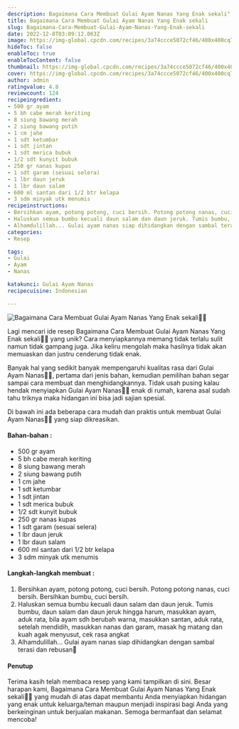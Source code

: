 ```yaml
---
description: Bagaimana Cara Membuat Gulai Ayam Nanas Yang Enak sekali"
title: Bagaimana Cara Membuat Gulai Ayam Nanas Yang Enak sekali
slug: Bagaimana-Cara-Membuat-Gulai-Ayam-Nanas-Yang-Enak-sekali
date: 2022-12-8T03:09:12.063Z
image: https://img-global.cpcdn.com/recipes/3a74ccce5072cf46/400x400cq70/photo.jpg
hideToc: false
enableToc: true
enableTocContent: false
thumbnail: https://img-global.cpcdn.com/recipes/3a74ccce5072cf46/400x400cq70/photo.jpg
cover: https://img-global.cpcdn.com/recipes/3a74ccce5072cf46/400x400cq70/photo.jpg
author: admin
ratingvalue: 4.8
reviewcount: 124
recipeingredient:
- 500 gr ayam
- 5 bh cabe merah keriting
- 8 siung bawang merah
- 2 siung bawang putih
- 1 cm jahe
- 1 sdt ketumbar
- 1 sdt jintan
- 1 sdt merica bubuk
- 1/2 sdt kunyit bubuk
- 250 gr nanas kupas
- 1 sdt garam (sesuai selera)
- 1 lbr daun jeruk
- 1 lbr daun salam
- 600 ml santan dari 1/2 btr kelapa
- 3 sdm minyak utk menumis
recipeinstructions:
- Bersihkan ayam, potong potong, cuci bersih. Potong potong nanas, cuci bersih. Bersihkan bumbu, cuci bersih.
- Haluskan semua bumbu kecuali daun salam dan daun jeruk. Tumis bumbu, daun salam dan daun jeruk hingga harum, masukkan ayam, aduk rata, bila ayam sdh berubah warna, masukkan santan, aduk rata, setelah mendidih, masukkan nanas dan garam, masak hg matang dan kuah agak menyusut, cek rasa angkat
- Alhamdulillah... Gulai ayam nanas siap dihidangkan dengan sambal terasi dan rebusan🙂
categories:
- Resep

tags:
- Gulai
- Ayam
- Nanas

katakunci: Gulai Ayam Nanas
recipecuisine: Indonesian

---
```


![Bagaimana Cara Membuat Gulai Ayam Nanas Yang Enak sekali👩‍🍳](https://img-global.cpcdn.com/recipes/3a74ccce5072cf46/400x400cq70/photo.jpg)

Lagi mencari ide resep Bagaimana Cara Membuat Gulai Ayam Nanas Yang Enak sekali👩‍🍳 yang unik? Cara menyiapkannya memang tidak terlalu sulit namun tidak gampang juga. Jika keliru mengolah maka hasilnya tidak akan memuaskan dan justru cenderung tidak enak.

Banyak hal yang sedikit banyak mempengaruhi kualitas rasa dari Gulai Ayam Nanas👩‍🍳, pertama dari jenis bahan, kemudian pemilihan bahan segar sampai cara membuat dan menghidangkannya. Tidak usah pusing kalau hendak menyiapkan Gulai Ayam Nanas👩‍🍳 enak di rumah, karena asal sudah tahu triknya maka hidangan ini bisa jadi sajian spesial.

Di bawah ini ada beberapa cara mudah dan praktis untuk membuat Gulai Ayam Nanas👩‍🍳 yang siap dikreasikan.

<!--inarticleads1-->

#### Bahan-bahan :

- 500 gr ayam
- 5 bh cabe merah keriting
- 8 siung bawang merah
- 2 siung bawang putih
- 1 cm jahe
- 1 sdt ketumbar
- 1 sdt jintan
- 1 sdt merica bubuk
- 1/2 sdt kunyit bubuk
- 250 gr nanas kupas
- 1 sdt garam (sesuai selera)
- 1 lbr daun jeruk
- 1 lbr daun salam
- 600 ml santan dari 1/2 btr kelapa
- 3 sdm minyak utk menumis

<!--inarticleads2-->

#### Langkah-langkah membuat :

1. Bersihkan ayam, potong potong, cuci bersih. Potong potong nanas, cuci bersih. Bersihkan bumbu, cuci bersih.
1. Haluskan semua bumbu kecuali daun salam dan daun jeruk. Tumis bumbu, daun salam dan daun jeruk hingga harum, masukkan ayam, aduk rata, bila ayam sdh berubah warna, masukkan santan, aduk rata, setelah mendidih, masukkan nanas dan garam, masak hg matang dan kuah agak menyusut, cek rasa angkat
1. Alhamdulillah... Gulai ayam nanas siap dihidangkan dengan sambal terasi dan rebusan🙂

#### Penutup

Terima kasih telah membaca resep yang kami tampilkan di sini. Besar harapan kami, Bagaimana Cara Membuat Gulai Ayam Nanas Yang Enak sekali👩‍🍳 yang mudah di atas dapat membantu Anda menyiapkan hidangan yang enak untuk keluarga/teman maupun menjadi inspirasi bagi Anda yang berkeinginan untuk berjualan makanan. Semoga bermanfaat dan selamat mencoba!